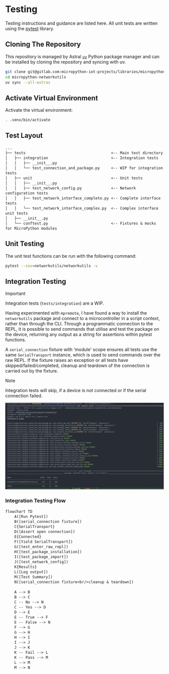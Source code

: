 # Testing

Testing instructions and guidance are listed here. All unit tests are written using the [pytest](https://docs.pytest.org/en/stable/index.html) library.

## Cloning The Repository

This repository is managed by Astral [`uv`](https://docs.astral.sh/uv/) Python package manager and can be installed by cloning the repository and syncing with uv.

```sh
git clone git@gitlab.com:micropython-iot-projects/libraries/micropython-networkutils.git
cd micropython-networkutils
uv sync --all-extras
```

## Activate Virtual Environment

Activate the virtual environment:

```sh
. .venv/bin/activate
```

## Test Layout

```text
...
├── tests                                      <-- Main test directory
│   ├── integration                            <-- Integration tests
│   │   ├── __init__.py
│   │   └── test_connection_and_package.py     <-- WIP for integration tests
│   ├── unit                                   <-- Unit tests
│   │   ├── __init__.py
│   │   ├── test_network_config.py             <-- Network configuration tests
│   │   ├── test_network_interface_complete.py <-- Complete interface tests
│   │   └── test_network_interface_complex.py  <-- Complex interface unit tests
│   ├── __init__.py
│   └── conftest.py                            <-- Fixtures & mocks for MicroPython modules
```

## Unit Testing

The unit test functions can be run with the following command:

```sh
pytest --cov=networkutils/networkutils -v
```

## Integration Testing

> [!IMPORTANT]
> Integration tests (`tests/integration`) are a WIP.

Having experimented with `mpremote`, I have found a way to install the `networkutils` package and connect to a microcontroller in a script context, rather than through the CLI. Through a programmatic connection to the REPL, it is possible to send commands that utilise and test the package on the device, returning any output as a string for assertions within pytest functions.

A `serial_connection` fixture with 'module' scope ensures all tests use the same `SerialTransport` instance, which is used to send commands over the raw REPL. If the fixture raises an exception or all tests have skipped/failed/completed, cleanup and teardown of the connection is carried out by the fixture.

> [!NOTE]
> Integration tests will skip, if a device is not connected or if the serial connection failed.

![Skipped integration tests](./docs/img/testing_no_serial_connection.png)

### Integration Testing Flow

```mermaid
flowchart TD
    A([Run Pytest])
    B([serial_connection fixture])
    C{SerialTransport}
    D([Assert open connection])
    E{Connected}
    F([Yield SerialTransport])
    G([test_enter_raw_repl])
    H([test_package_installation])
    I([test_package_import])
    J([test_network_config])
    K{Results}
    L([Log output])
    M([Test Summary])
    N([serial_connection fixture<br/>cleanup & teardown])

    A --> B
    B --> C
    C -- No --> N
    C -- Yes --> D
    D --> E
    E -- True --> F
    E -- False --> N
    F --> G
    G --> H
    H --> I
    I --> J
    J --> K
    K -- Fail --> L
    K -- Pass --> M
    L --> M
    M --> N
```
